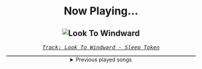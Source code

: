 <div align="center"> 
<h1>Now Playing...</h1>

![Look To Windward](https://i.scdn.co/image/ab67616d00001e020e48dcb579fd8e59d0a3c218)
--
_<samp><a href="https://open.spotify.com/track/4Lojbtk7XNMdSKRHSFbdkm">Track: Look To Windward - Sleep Token</a></samp>_

<div style="border: 1px #4B5054 solid"></div>
<details>
  <summary>
    Previous played songs
  </summary>
  <table>
    <thead>
      <tr>
        <th>
          Artist
        </th>
        <th>
          Song
        </th>
        <th>
          Link
        </th>
      </tr>
    </thead>
    <tbody>
      <tr><td>Sleep Token</td><td>Look To Windward</td><td><a href="https://open.spotify.com/track/4Lojbtk7XNMdSKRHSFbdkm">https://open.spotify.com/track/4Lojbtk7XNMdSKRHSFbdkm</a></td></tr><tr><td>Sleep Token</td><td>Look To Windward</td><td><a href="https://open.spotify.com/track/4Lojbtk7XNMdSKRHSFbdkm">https://open.spotify.com/track/4Lojbtk7XNMdSKRHSFbdkm</a></td></tr><tr><td>Sleep Token</td><td>Infinite Baths</td><td><a href="https://open.spotify.com/track/3lGs8BwNj35qaBx3uSOQdR">https://open.spotify.com/track/3lGs8BwNj35qaBx3uSOQdR</a></td></tr><tr><td>Sleep Token</td><td>Gethsemane</td><td><a href="https://open.spotify.com/track/29JLgNBcOky7QB68OrvYxO">https://open.spotify.com/track/29JLgNBcOky7QB68OrvYxO</a></td></tr><tr><td>Sleep Token</td><td>Damocles</td><td><a href="https://open.spotify.com/track/3enIFKYJKSVyjXVzmup28I">https://open.spotify.com/track/3enIFKYJKSVyjXVzmup28I</a></td></tr><tr><td>Sleep Token</td><td>Provider</td><td><a href="https://open.spotify.com/track/7JVAVLkkhpKOp8g4jX5Z12">https://open.spotify.com/track/7JVAVLkkhpKOp8g4jX5Z12</a></td></tr><tr><td>Sleep Token</td><td>Even In Arcadia</td><td><a href="https://open.spotify.com/track/4IixOTCzviJgIigKleiVbo">https://open.spotify.com/track/4IixOTCzviJgIigKleiVbo</a></td></tr><tr><td>Sleep Token</td><td>Caramel</td><td><a href="https://open.spotify.com/track/1QrbZhFYlViXd60g130vw1">https://open.spotify.com/track/1QrbZhFYlViXd60g130vw1</a></td></tr><tr><td>Sleep Token</td><td>Caramel</td><td><a href="https://open.spotify.com/track/1QrbZhFYlViXd60g130vw1">https://open.spotify.com/track/1QrbZhFYlViXd60g130vw1</a></td></tr><tr><td>Of Mice & Men</td><td>Another Miracle</td><td><a href="https://open.spotify.com/track/5Y3hPT9upS62nApMxP2sr0">https://open.spotify.com/track/5Y3hPT9upS62nApMxP2sr0</a></td></tr><tr><td>Orbit Culture</td><td>The Tales of War</td><td><a href="https://open.spotify.com/track/1hOOJBNK0fuRIyEytMkx07">https://open.spotify.com/track/1hOOJBNK0fuRIyEytMkx07</a></td></tr><tr><td>Orbit Culture</td><td>The Tales of War</td><td><a href="https://open.spotify.com/track/1hOOJBNK0fuRIyEytMkx07">https://open.spotify.com/track/1hOOJBNK0fuRIyEytMkx07</a></td></tr><tr><td>Orbit Culture</td><td>The Tales of War</td><td><a href="https://open.spotify.com/track/1hOOJBNK0fuRIyEytMkx07">https://open.spotify.com/track/1hOOJBNK0fuRIyEytMkx07</a></td></tr><tr><td>Orbit Culture</td><td>The Tales of War</td><td><a href="https://open.spotify.com/track/1hOOJBNK0fuRIyEytMkx07">https://open.spotify.com/track/1hOOJBNK0fuRIyEytMkx07</a></td></tr><tr><td>Orbit Culture</td><td>The Tales of War</td><td><a href="https://open.spotify.com/track/1hOOJBNK0fuRIyEytMkx07">https://open.spotify.com/track/1hOOJBNK0fuRIyEytMkx07</a></td></tr><tr><td>Morgana</td><td>Impact</td><td><a href="https://open.spotify.com/track/4PqUvq8OSLjjMInGYeOvL0">https://open.spotify.com/track/4PqUvq8OSLjjMInGYeOvL0</a></td></tr><tr><td>Orbit Culture</td><td>The Tales of War</td><td><a href="https://open.spotify.com/track/1hOOJBNK0fuRIyEytMkx07">https://open.spotify.com/track/1hOOJBNK0fuRIyEytMkx07</a></td></tr><tr><td>Orbit Culture</td><td>The Tales of War</td><td><a href="https://open.spotify.com/track/1hOOJBNK0fuRIyEytMkx07">https://open.spotify.com/track/1hOOJBNK0fuRIyEytMkx07</a></td></tr><tr><td>Orbit Culture</td><td>The Tales of War</td><td><a href="https://open.spotify.com/track/1hOOJBNK0fuRIyEytMkx07">https://open.spotify.com/track/1hOOJBNK0fuRIyEytMkx07</a></td></tr><tr><td>Orbit Culture</td><td>The Tales of War</td><td><a href="https://open.spotify.com/track/1hOOJBNK0fuRIyEytMkx07">https://open.spotify.com/track/1hOOJBNK0fuRIyEytMkx07</a></td></tr>
    </tbody>
  </table>
</details>

</div>
